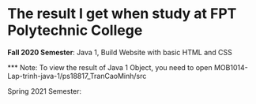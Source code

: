 # The result I get when study at FPT Polytechnic College

**Fall 2020 Semester**: Java 1, Build Website with basic HTML and CSS

*** Note: To view the result of Java 1 Object, you need to open MOB1014-Lap-trinh-java-1/ps18817_TranCaoMinh/src

Spring 2021 Semester: 
